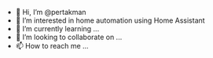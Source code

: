 - 👋 Hi, I’m @pertakman
- 👀 I’m interested in home automation using Home Assistant
- 🌱 I’m currently learning ...
- 💞️ I’m looking to collaborate on ...
- 📫 How to reach me ...

<!---
pertakman/pertakman is a ✨ special ✨ repository because its `README.md` (this file) appears on your GitHub profile.
You can click the Preview link to take a look at your changes.
--->
